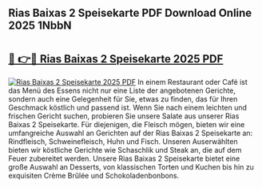 ## Rias Baixas 2 Speisekarte PDF Download Online 2025 1NbbN

# <h2><a href="http://gc7zp6w.nevu.top/?p=Rias+Baixas+2+Speisekarte">🔗 👉🔴 Rias Baixas 2 Speisekarte 2025 PDF</a></h2>

[![Rias Baixas 2 Speisekarte 2025 PDF](https://i.imgur.com/dBaPXMq.png)](http://gc7zp6w.nevu.top/?p=Rias+Baixas+2+Speisekarte)
In einem Restaurant oder Café ist das Menü des Essens nicht nur eine Liste der angebotenen Gerichte, sondern auch eine Gelegenheit für Sie, etwas zu finden, das für Ihren Geschmack köstlich und passend ist. Wenn Sie nach einem leichten und frischen Gericht suchen, probieren Sie unsere Salate aus unserer Rias Baixas 2 Speisekarte. Für diejenigen, die Fleisch mögen, bieten wir eine umfangreiche Auswahl an Gerichten auf der Rias Baixas 2 Speisekarte an: Rindfleisch, Schweinefleisch, Huhn und Fisch. Unseren Auserwählten bieten wir köstliche Gerichte wie Schaschlik und Steak an, die auf dem Feuer zubereitet werden. Unsere Rias Baixas 2 Speisekarte bietet eine große Auswahl an Desserts, von klassischen Torten und Kuchen bis hin zu exquisiten Crème Brûlée und Schokoladenbonbons.
